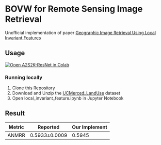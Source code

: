 # BOVW for Remote Sensing Image Retrieval
Unofficial implementation of paper [Geographic Image Retrieval Using
Local Invariant Features](https://ieeexplore.ieee.org/document/6257473)

## Usage
[![Open A2S2K-ResNet in Colab](https://colab.research.google.com/assets/colab-badge.svg)](https://colab.research.google.com/drive/1F9zE3AQfd2ZfWe1sa--_sdiA8LdsSuCU?usp=sharing)
### Running locally 
1. Clone this Repository  
2. Download and Unzip the [UCMerced_LandUse](http://weegee.vision.ucmerced.edu/datasets/landuse.html) dataset  
3. Open local_invariant_feature.ipynb in Jupyter Notebook  
## Result
| Metric | Reported      | Our Implement |
|--------|---------------|---------------|
| ANMRR  | 0.5933±0.0009 | 0.5945        |

